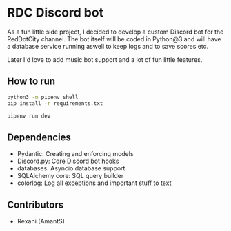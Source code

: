 # RDC Discord bot

As a fun little side project, I decided to develop a custom Discord bot for the RedDotCity channel. The bot itself will be coded in Python@3 and will have a database service running aswell to keep logs and to save scores etc.

Later I'd love to add music bot support and a lot of fun little features.

## How to run

```sh
python3 -m pipenv shell
pip install -r requirements.txt

pipenv run dev
```

## Dependencies

- Pydantic: Creating and enforcing models
- Discord.py: Core Discord bot hooks
- databases: Asyncio database support
- SQLAlchemy core: SQL query builder
- colorlog: Log all exceptions and important stuff to text

## Contributors

- Rexani (AmantS)
